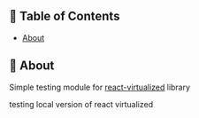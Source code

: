 ## 📝 Table of Contents

- [About](#about)

## 🧐 About <a name = "about"></a>

Simple testing module for [react-virtualized](https://github.com/bvaughn/react-virtualized) library

testing local version of react virtualized
